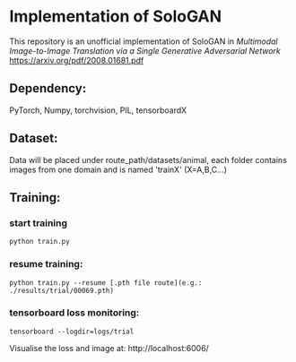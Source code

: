 # Implementation of SoloGAN

This repository is an unofficial implementation of SoloGAN in *Multimodal Image-to-Image Translation via a Single Generative Adversarial Network*
https://arxiv.org/pdf/2008.01681.pdf

## Dependency:
PyTorch, Numpy, torchvision, PIL, tensorboardX


## Dataset:
Data will be placed under route_path/datasets/animal, each folder contains images from one domain and is named 'trainX' (X=A,B,C...)


## Training:
### start training 
```
python train.py
```
 
### resume training:
```
python train.py --resume [.pth file route](e.g.: ./results/trial/00069.pth)
```

### tensorboard loss monitoring:
```
tensorboard --logdir=logs/trial
```
Visualise the loss and image at: http://localhost:6006/